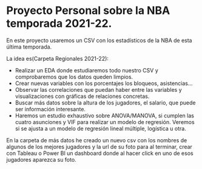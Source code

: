 # Proyecto Personal sobre la NBA temporada 2021-22.
En este proyecto usaremos un CSV con los estadísticos de la NBA de esta última temporada.

La idea es(Carpeta Regionales 2021-22):
- Realizar un EDA donde estudiaremos todo nuestro CSV y comprobaremos que los datos queden limpios.
- Crear nuevas variables con los porcentajes los bloqueos, asistencias...
- Observar las correlaciones que puedan haber entre las variables y visualizaciones con gráficas de relaciones concretas.
- Buscar más datos sobre la altura de los jugadores, el salario, que puede ser información interesante.
- Haremos un estudio exhaustivo sobre ANOVA/MANOVA, si cumplen las cuatro asunciones y VIF para realizar un modelo de regresión. Veremos si se ajusta a un modelo de regresión lineal múltiple, logística u otra.

En la carpeta de más datos he creado un nuevo csv con los nombres de algunos de los mejores jugadores y la url de su foto para al terminar, crear con Tableau o Power BI un dashboard donde al hacer click en uno de esos jugadores aparezca su foto.
